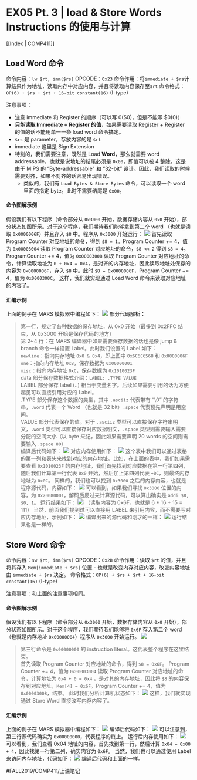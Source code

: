 # EX05 Pt. 3 | load & Store Words Instructions 的使用与计算
[[Index | COMP411]]
## Load Word 命令
命令内容：`lw $rt, imm($rs)`
OPCODE：`0x23`
命令作用：将`immediate + $rs`计算结果作为地址，读取内存中对应内容，并且将读取内容保存至`$rt`
命令格式：`OP(6) + $rs + $rt + 16-bit constant(16)` (I-type)

注意事项：
- 注意 immediate 和 Register 的顺序（可以写 0($0)，但是不能写 $0(0)）
-  **只能读取 Immediate + Register 的值**，如果需要读取 Register + Register 的值的话不能用单一一条 load word 命令搞定。
- `$rs` 是 parameter，存放内容的是 `$rt` 
- immediate 这里是 Sign Extension
- 特别的，我们需要注意，既然是 Load **Word**，那么就需要 word addressable，也就是说地址的结尾必须是 `0x00`，即值可以被 4 整除。这是由于 MIPS 的 “Byte-addressable" 和 “32-bit” 设计。因此，我们读取的时候需要对齐，如果不对齐的话容易出现错误。
	- 类似的，我们有 `Load Bytes & Store Bytes` 命令，可以读取一个 word 里面的指定 byte。此时不需要结尾是 `0x00`。

#### 命令图解示例
假设我们有以下程序（命令部分从 `0x3000` 开始，数据存储内容从 `0x0` 开始），部分状态如图所示。对于这个程序，我们期待我们能够拿到第二个 word （也就是读取 `0x0000006F`）并且存入 `$8` 中。程序从 `0x3000` 开始运行：
![](EX05%20Pt.%203%20%7C%20load%20&%20Store%20Words%20Instructions%20%E7%9A%84%E4%BD%BF%E7%94%A8%E4%B8%8E%E8%AE%A1%E7%AE%97/image.png)
首先读取 Program Counter 对应地址的命令，得到 `$8 = 1`。Program Counter += 4，值为 `0x00003004`
读取 Program Counter 对应地址的命令，`$8 << 2` 得到 `$8 = 4`。ProgramCounter += 4，值为 `0x00003008`
读取 Program Counter 对应地址的命令，计算读取地址为 `0 + 0x4 = 0x4`，是对齐的内存地址，因此读取地址处保存的内容为 `0x0000006F`，存入 `$8` 中。此时 `$8 = 0x0000006F`，Program Counter += 4，值为 `0x0000300C`。
这样，我们就实现通过 Load Word 命令来读取对应地址的内容了。

#### 汇编示例
上面的例子在 MARS 模拟器中编程如下：
![](EX05%20Pt.%203%20%7C%20load%20&%20Store%20Words%20Instructions%20%E7%9A%84%E4%BD%BF%E7%94%A8%E4%B8%8E%E8%AE%A1%E7%AE%97/4683F3A6-C86B-48D7-A25F-62A69749FEB6.png)
部分代码解析：
> 第一行，规定了各种数据的保存地址，从 0x0 开始（最多到 0x2FFC 结束，从 0x3000 开始是保存代码的地方）  
> 第 2~4 行：在 MARS 编译器中如果需要保存数据的话也是像 jump & branch 命令一样设置 Label。此时我们设置的 Label 如下：  
> `newline`：指向内存地址 `0x0 & 0x4`，即上图中 `0x6C6C6568` 和 `0x0000006F`  
> `one`：指向内存地址 `0x8`，保存数据为 `0x00000001`  
> `misc`：指向内存地址 `0xC`，保存数据为 `0x1010023F`  
> data 部分保存数据格式介绍：`LABEL: .TYPE VALUE`  
> LABEL 部分保存 label (..) 相当于变量名字。后续如果需要引用的话为方便起见可以直接引用对应的 Label。  
> .TYPE 部分保存这个数据的类型，其中 `.asciiz` 代表带有 “\0” 的字符串，`.word` 代表一个 Word （也就是 32 bit）`.space` 代表预先声明是用空间。  
> VALUE 部分代表保存的值。对于 `.asciiz` 类型可以直接保存字符串明文，`.word` 类型可以直接保存对应数据明文，`.space` 类型则需要输入需要分配的空间大小（以 byte 来记，因此如果需要声明 20 words 的空间则需要输入 `.space 80`）  
编译后代码如下：
![](EX05%20Pt.%203%20%7C%20load%20&%20Store%20Words%20Instructions%20%E7%9A%84%E4%BD%BF%E7%94%A8%E4%B8%8E%E8%AE%A1%E7%AE%97/2748DD4E-4AF5-4577-9930-F7C996D61EEE.png)
对应内存使用如下：
![](EX05%20Pt.%203%20%7C%20load%20&%20Store%20Words%20Instructions%20%E7%9A%84%E4%BD%BF%E7%94%A8%E4%B8%8E%E8%AE%A1%E7%AE%97/E81259C5-196A-4BB4-90F1-0EE73F5E66E5.png)
这个表中我们可以通过表格的第一列和表头来找到对应的内存地址。比如，在上面的表中，我们如果需要查看 `0x1010023F` 的内存地址，我们首先找到对应数据在第一行第四列，随后我们计算第一行代表 `0x0` 开始，然后加上第四列代表 `+0C`，则最终内存地址为 `0x0C`。
同样的，我们也可以找到 `0x3000` 之后的内存内容，也就是程序源代码，内容如下：
![](EX05%20Pt.%203%20%7C%20load%20&%20Store%20Words%20Instructions%20%E7%9A%84%E4%BD%BF%E7%94%A8%E4%B8%8E%E8%AE%A1%E7%AE%97/481D7CFD-0A7A-411E-ACEF-79F70B029B8A.png)
可以看到，如果我们寻找 `0x3000` 位置的内容，为 `0x20080001`，解码后反过来计算源代码，可以算出确实是 `addi $8, $0, 1`。
运行结果如下：
![](EX05%20Pt.%203%20%7C%20load%20&%20Store%20Words%20Instructions%20%E7%9A%84%E4%BD%BF%E7%94%A8%E4%B8%8E%E8%AE%A1%E7%AE%97/96CA78B6-2135-4DF1-ADB8-3B7890D33D63.png)
（读取内容为 0x6F，也就是 6 * 16 + 15 = 111）
当然，前面我们提到过可以直接用 LABEL 来引用内容，而不需要写对应内存地址，示例如下：
![](EX05%20Pt.%203%20%7C%20load%20&%20Store%20Words%20Instructions%20%E7%9A%84%E4%BD%BF%E7%94%A8%E4%B8%8E%E8%AE%A1%E7%AE%97/5D527832-7C24-442B-AA8C-89EEF1C1D0A6.png)
编译出来的源代码和刚才的一样：
![](EX05%20Pt.%203%20%7C%20load%20&%20Store%20Words%20Instructions%20%E7%9A%84%E4%BD%BF%E7%94%A8%E4%B8%8E%E8%AE%A1%E7%AE%97/30A48030-09F9-468E-A799-CF1B44479C3C.png)
运行结果也是一样的。

## Store Word 命令
命令内容：`sw $rt, imm($rs)` 
OPCODE：`0x2B`
命令作用：读取 `$rt` 的值，并且将其存入 `Mem[immediate + $rs]` 位置 - 也就是改变内存对应内容，改变内容地址由 `immediate + $rs`  决定。
命令格式：`OP(6) + $rs + $rt + 16-bit constant(16)` (I-type)

注意事项：和上面的注意事项相同。

#### 命令图解示例
假设我们有以下程序（命令部分从 `0x3000` 开始，数据存储内容从 `0x0` 开始），部分状态如图所示。对于这个程序，我们期待我们能够将 `0x6F` 存入第二个 word（也就是内存地址 `0x00000004`）程序从 `0x3000` 开始运行。
![](EX05%20Pt.%203%20%7C%20load%20&%20Store%20Words%20Instructions%20%E7%9A%84%E4%BD%BF%E7%94%A8%E4%B8%8E%E8%AE%A1%E7%AE%97/image%202.png)
> 第三行命令是 `0x00000000` 的 instruction literal。这代表整个程序在这里结束。  
首先读取 Program Counter 对应地址的命令，得到 `$8 = 0x6F`。 Program Counter += 4，值为 `0x00003004`
读取 Program Counter 对应地址的命令，计算地址为 `0x4 + 0 = 0x4` ，是对其的内存地址，因此将 `$8` 的内容保存到对应地址，`Mem[4] = 0x6F`。Program Counter += 4，值为 `0x00003008`，结束。
此时我们分析计算机状态如下：
![](EX05%20Pt.%203%20%7C%20load%20&%20Store%20Words%20Instructions%20%E7%9A%84%E4%BD%BF%E7%94%A8%E4%B8%8E%E8%AE%A1%E7%AE%97/image%203.png)
这样，我们就实现通过 Store Word 直接改写内存内容了。

#### 汇编示例
上面的例子在 MARS 模拟器中编程如下：
![](EX05%20Pt.%203%20%7C%20load%20&%20Store%20Words%20Instructions%20%E7%9A%84%E4%BD%BF%E7%94%A8%E4%B8%8E%E8%AE%A1%E7%AE%97/C2B4384B-CA3D-4A9C-AA5B-F279C2CEDEDD.png)
编译后代码如下：
![](EX05%20Pt.%203%20%7C%20load%20&%20Store%20Words%20Instructions%20%E7%9A%84%E4%BD%BF%E7%94%A8%E4%B8%8E%E8%AE%A1%E7%AE%97/363C0151-48C6-47DA-9DF9-D5F99FFF38D0.png)
可以注意到，第三行源代码确实为 `0x00000000`，代表程序的终止。
运行后内存使用如下：
![](EX05%20Pt.%203%20%7C%20load%20&%20Store%20Words%20Instructions%20%E7%9A%84%E4%BD%BF%E7%94%A8%E4%B8%8E%E8%AE%A1%E7%AE%97/5CCC063B-2D25-4F4E-A6A1-901E64B4D682.png)
可以看到，我们查看 0x04 地址的内容，首先找到第一行，然后计算 `0x04 = 0x00 + 4`，因此找第一行第二列，确实内容为 `0x6F`。
当然，我们也可以通过使用 Label 来访问内存地址，代码如下：
![](EX05%20Pt.%203%20%7C%20load%20&%20Store%20Words%20Instructions%20%E7%9A%84%E4%BD%BF%E7%94%A8%E4%B8%8E%E8%AE%A1%E7%AE%97/A0338176-2B91-4B78-8274-9F09925DBCA8.png)
编译后代码和上面的一样。


#FALL2019/COMP411/上课笔记